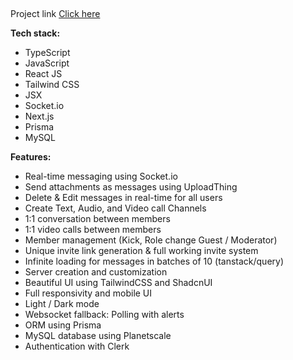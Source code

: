 ## 

Project link <a href="https://discord-clone-production-1725.up.railway.app/" >Click here </a>

**Tech stack:**
- TypeScript
- JavaScript
- React JS
- Tailwind CSS
- JSX
- Socket.io
- Next.js
- Prisma
- MySQL

**Features:**
- Real-time messaging using Socket.io
- Send attachments as messages using UploadThing
- Delete & Edit messages in real-time for all users
- Create Text, Audio, and Video call Channels
- 1:1 conversation between members
- 1:1 video calls between members
- Member management (Kick, Role change Guest / Moderator)
- Unique invite link generation & full working invite system
- Infinite loading for messages in batches of 10 (tanstack/query)
- Server creation and customization
- Beautiful UI using TailwindCSS and ShadcnUI
- Full responsivity and mobile UI
- Light / Dark mode
- Websocket fallback: Polling with alerts
- ORM using Prisma
- MySQL database using Planetscale
- Authentication with Clerk
